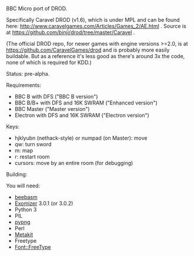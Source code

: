 BBC Micro port of DROD.

Specifically Caravel DROD (v1.6), which is under MPL and can be found here: http://www.caravelgames.com/Articles/Games_2/AE.html .  Source is at https://github.com/binji/drod/tree/master/Caravel .  

(The official DROD repo, for newer games with engine versions >=2.0, is at https://github.com/CaravelGames/drod and is probably more easily buildable.  But as a reference it's less good as there's around 3x the code, none of which is required for KDD.)

Status: pre-alpha.

Requirements:
* BBC B with DFS ("BBC B version")
* BBC B/B+ with DFS and 16K SWRAM ("Enhanced version")
* BBC Master ("Master version")
* Electron with DFS and 16K SWRAM ("Electron version")

Keys:
* hjklyubn (nethack-style) or numpad (on Master): move
* qw: turn sword
* m: map
* r: restart room
* cursors: move by an entire room (for debugging)

Building:

You will need:
* [beebasm](https://github.com/stardot/beebasm)
* [Exomizer](https://bitbucket.org/magli143/exomizer/wiki/Home) 3.0.1 (or 3.0.2)
* Python 3
* PIL
* [pypng](https://github.com/drj11/pypng)
* Perl
* [Metakit](https://www.equi4.com/metakit.html)
* Freetype
* [Font::FreeType](https://metacpan.org/dist/Font-FreeType)
